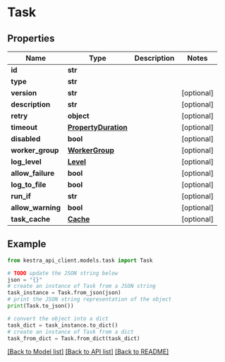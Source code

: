 # Task


## Properties

Name | Type | Description | Notes
------------ | ------------- | ------------- | -------------
**id** | **str** |  | 
**type** | **str** |  | 
**version** | **str** |  | [optional] 
**description** | **str** |  | [optional] 
**retry** | **object** |  | [optional] 
**timeout** | [**PropertyDuration**](PropertyDuration.md) |  | [optional] 
**disabled** | **bool** |  | [optional] 
**worker_group** | [**WorkerGroup**](WorkerGroup.md) |  | [optional] 
**log_level** | [**Level**](Level.md) |  | [optional] 
**allow_failure** | **bool** |  | [optional] 
**log_to_file** | **bool** |  | [optional] 
**run_if** | **str** |  | [optional] 
**allow_warning** | **bool** |  | [optional] 
**task_cache** | [**Cache**](Cache.md) |  | [optional] 

## Example

```python
from kestra_api_client.models.task import Task

# TODO update the JSON string below
json = "{}"
# create an instance of Task from a JSON string
task_instance = Task.from_json(json)
# print the JSON string representation of the object
print(Task.to_json())

# convert the object into a dict
task_dict = task_instance.to_dict()
# create an instance of Task from a dict
task_from_dict = Task.from_dict(task_dict)
```
[[Back to Model list]](../README.md#documentation-for-models) [[Back to API list]](../README.md#documentation-for-api-endpoints) [[Back to README]](../README.md)


